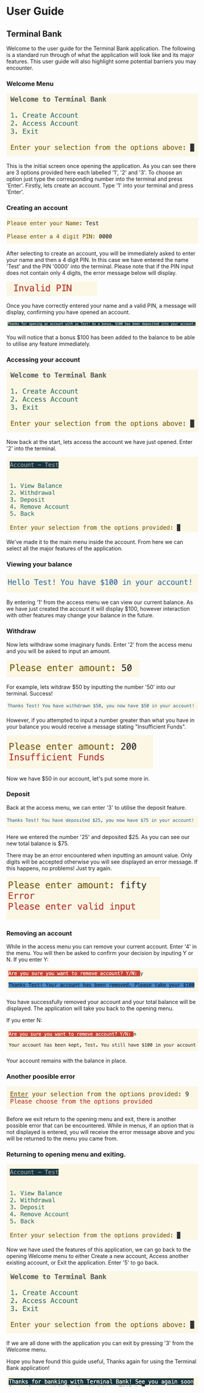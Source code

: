 # User Guide

## Terminal Bank

Welcome to the user guide for the Terminal Bank application. The following is a standard run through of what the application will look like and its major features. This user guide will also highlight some potential barriers you may encounter.

### Welcome Menu
![Welcome Menu](/docs/user_guide/open_menu.png)

This is the initial screen once opening the application. As you can see there are 3 options provided here each labelled '1', '2' and '3'. To choose an option just type the corresponding number into the terminal and press 'Enter'. Firstly, lets create an account. Type '1' into your terminal and press 'Enter'.

### Creating an account
![Create Account](/docs/user_guide/name_pin.png)

After selecting to create an account, you will be immediately asked to enter your name and then a 4 digit PIN. In this case we have entered the name 'Test' and the PIN '0000' into the terminal. 
Please note that if the PIN input does not contain only 4 digits, the error message below will display.

![Invalin PIN](/docs/user_guide/invalid_pin.png)

Once you have correctly entered your name and a valid PIN, a message will display, confirming you have opened an account. 

![open account](/docs/user_guide/open_acc_print.png)

You will notice that a bonus $100 has been added to the balance to be able to utilise any feature immediately. 

### Accessing your account
![Welcome Menu](/docs/user_guide/open_menu.png)

Now back at the start, lets access the account we have just opened. Enter '2' into the terminal.

![Accessed Menu](/docs/user_guide/accessed_menu.png)

We've made it to the main menu inside the account. From here we can select all the major features of the application. 

### Viewing your balance
![View balance](/docs/user_guide/balance_view.png)

By entering '1' from the access menu we can view our current balance. As we have just created the account it will display $100, however interaction with other features may change your balance in the future. 

### Withdraw
Now lets withdraw some imaginary funds. Enter '2' from the access menu and you will be asked to input an amount.

![enter amount](/docs/user_guide/enter_amount.png)

For example, lets witdraw $50 by inputting the number '50' into our terminal. Success!

![withdraw](/docs/user_guide/print_withdraw.png)

However, if you attempted to input a number greater than what you have in your balance you would receive a message stating "Insufficient Funds".

![Insufficient](/docs/user_guide/insufficient_err.png)

Now we have $50 in our account, let's put some more in.

### Deposit
Back at the access menu, we can enter '3' to utilise the deposit feature. 

![deposit](/docs/user_guide/print_deposit.png)

Here we entered the number '25' and deposited $25. As you can see our new total balance is $75.

There may be an error encountered when inputting an amount value. Only digits will be accepted otherwise you will see displayed an error message. If this happens, no problems! Just try again.

![err type](/docs/user_guide/type_err.png)


### Removing an account
While in the access menu you can remove your current account. Enter '4' in the menu. You will then be asked to confirm your decision by inputing Y or N. 
If you enter Y:

![removal Y](/docs/user_guide/removal_y_msg.png)

You have successfully removed your account and your total balance will be displayed. The application will take you back to the opening menu.

If you enter N:

![removal N](/docs/user_guide/removal_n_msg.png)

Your account remains with the balance in place.

### Another poosible error
![invalid option](/docs/user_guide/invalid_option_err.png)

Before we exit return to the opening menu and exit, there is another possible error that can be encountered. While in menus, if an option that is not displayed is entered, you will receive the error message above and you will be returned to the menu you came from. 

### Returning to opening menu and exiting. 
![Accessed Menu](/docs/user_guide/accessed_menu.png)

Now we have used the features of this application, we can go back to the opening Welcome menu to either Create a new account, Access another existing account, or Exit the application.
Enter '5' to go back.

![Welcome Menu](/docs/user_guide/open_menu.png)

If we are all done with the application you can exit by pressing '3' from the Welcome menu.

Hope you have found this guide useful, Thanks again for using the Terminal Bank application!

![thank you](/docs/user_guide/final_msg.png)